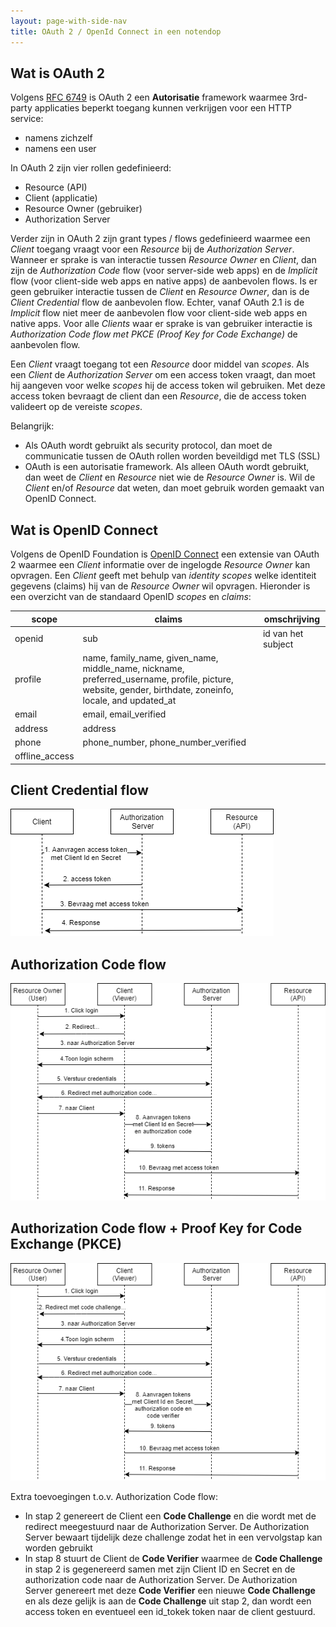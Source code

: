 ```yaml
---
layout: page-with-side-nav
title: OAuth 2 / OpenId Connect in een notendop
---
```


## Wat is OAuth 2

Volgens [RFC 6749](https://tools.ietf.org/html/rfc6749) is OAuth 2 een **Autorisatie** framework waarmee 3rd-party applicaties beperkt toegang kunnen verkrijgen voor een HTTP service:

- namens zichzelf
- namens een user

In OAuth 2 zijn vier rollen gedefinieerd:

- Resource (API)
- Client (applicatie)
- Resource Owner (gebruiker)
- Authorization Server

Verder zijn in OAuth 2 zijn grant types / flows gedefinieerd waarmee een *Client* toegang vraagt voor een *Resource* bij de *Authorization Server*. Wanneer er sprake is van interactie tussen *Resource Owner* en *Client*, dan zijn de *Authorization Code* flow (voor server-side web apps) en de *Implicit* flow (voor client-side web apps en native apps) de aanbevolen flows. Is er geen gebruiker interactie tussen de *Client* en *Resource Owner*, dan is de *Client Credential* flow de aanbevolen flow. Echter, vanaf OAuth 2.1 is de *Implicit* flow niet meer de aanbevolen flow voor client-side web apps en native apps. Voor alle *Clients* waar er sprake is van gebruiker interactie is *Authorization Code flow met PKCE (Proof Key for Code Exchange)* de aanbevolen flow.

Een *Client* vraagt toegang tot een *Resource* door middel van *scopes*. Als een *Client* de *Authorization Server* om een access token vraagt, dan moet hij aangeven voor welke *scopes* hij de access token wil gebruiken. Met deze access token bevraagt de client dan een *Resource*, die de access token valideert op de vereiste *scopes*.

Belangrijk:

- Als OAuth wordt gebruikt als security protocol, dan moet de communicatie tussen de OAuth rollen worden beveildigd met TLS (SSL)
- OAuth is een autorisatie framework. Als alleen OAuth wordt gebruikt, dan weet de *Client* en *Resource* niet wie de *Resource Owner* is. Wil de *Client* en/of *Resource* dat weten, dan moet gebruik worden gemaakt van OpenID Connect.

## Wat is OpenID Connect

Volgens de OpenID Foundation is [OpenID Connect](https://openid.net/connect/) een extensie van OAuth 2 waarmee een *Client* informatie over de ingelogde *Resource Owner* kan opvragen. Een *Client* geeft met behulp van *identity scopes* welke identiteit gegevens (claims) hij van de *Resource Owner* wil opvragen. Hieronder is een overzicht van de standaard OpenID *scopes* en *claims*:

| scope | claims | omschrijving |
| --- | --- | --- |
| openid | sub | id van het subject |
| profile | name, family_name, given_name, middle_name, nickname, preferred_username, profile, picture, website, gender, birthdate, zoneinfo, locale, and updated_at |
| email | email, email_verified |
| address| address |
| phone | phone_number, phone_number_verified |
| offline_access | |

## Client Credential flow

![Client Credential flow](OAuth-flows-Client%20Credential.png)

## Authorization Code flow

![Authorization Code flow](OAuth-flows-Code.png)

## Authorization Code flow + Proof Key for Code Exchange (PKCE)

![Authorization Code flow + PKCE](OAuth-flows-PKCE.png)

Extra toevoegingen t.o.v. Authorization Code flow:

- In stap 2 genereert de Client een **Code Challenge** en die wordt met de redirect meegestuurd naar de Authorization Server. De Authorization Server bewaart tijdelijk deze challenge zodat het in een vervolgstap kan worden gebruikt
- In stap 8 stuurt de Client de **Code Verifier** waarmee de **Code Challenge** in stap 2 is gegenereerd samen met zijn Client ID en Secret en de authorization code naar de Authorization Server. De Authorization Server genereert met deze **Code Verifier** een nieuwe **Code Challenge** en als deze gelijk is aan de **Code Challenge** uit stap 2, dan wordt een access token en eventueel een id_tokek token naar de client gestuurd.
